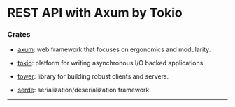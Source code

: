# REST API with Axum by Tokio

### Crates

- [axum](https://crates.io/crates/axum): web framework that focuses on ergonomics and modularity.

- [tokio](https://tokio.rs): platform for writing asynchronous I/O backed applications.

- [tower](https://crates.io/crates/tower): library for building robust clients and servers.

- [serde](https://crates.io/crates/serde): serialization/deserialization framework.

<hr>
